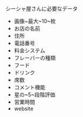 シーシャ屋さんに必要なデータ

- 画像~最大~10~枚
- お店の名前
- 住所
- 電話番号
- 料金システム
- フレーバーの種類
- フード
- ドリンク
- 席数
- コメント機能
- 星の~5~段階評価
- 営業時間
- website
